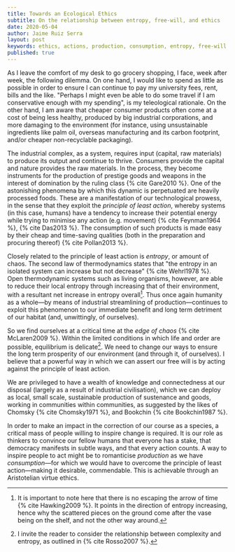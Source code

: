 ```yaml
---
title: Towards an Ecological Ethics
subtitle: On the relationship between entropy, free-will, and ethics
date: 2020-05-04
author: Jaime Ruiz Serra
layout: post
keywords: ethics, actions, production, consumption, entropy, free-will
published: true
---
```


As I leave the comfort of my desk to go grocery shopping, I face, week after week, the following dilemma. On one hand, I would like to spend as little as possible in order to ensure I can continue to pay my university fees, rent, bills and the like. "Perhaps I might even be able to do some travel if I am conservative enough with my spending", is my teleological rationale. On the other hand, I am aware that cheaper consumer products often come at a cost of being less healthy, produced by big industrial corporations, and more damaging to the environment (for instance, using unsustainable ingredients like palm oil, overseas manufacturing and its carbon footprint, and/or cheaper non-recyclable packaging).

The industrial complex, as a system, requires input (capital, raw materials) to produce its output and continue to thrive. Consumers provide the capital and nature provides the raw materials. In the process, they become instruments for the production of prestige goods and weapons in the interest of domination by the ruling class {% cite Gare2010 %}. One of the astonishing phenomena by which this dynamic is perpetuated are heavily processed foods. These are a manifestation of our technological prowess, in the sense that they exploit the *principle of least action*, whereby systems (in this case, humans) have a tendency to increase their potential energy while trying to minimise any action (e.g. movement) {% cite Feynman1964 %}, {% cite Das2013 %}. The consumption of such products is made easy by their cheap and time-saving qualities (both in the preparation and procuring thereof) {% cite Pollan2013 %}.

Closely related to the principle of least action is *entropy*, or amount of chaos. The second law of thermodynamics states that "the entropy in an isolated system can increase but not decrease" {% cite Wehrl1978 %}. Open thermodynamic systems such as living organisms, however, are able to reduce their local entropy through increasing that of their environment, with a resultant net increase in entropy overall[^1]. Thus once again humanity as a whole—by means of industrial streamlining of production—continues to exploit this phenomenon to our immediate benefit and long term detriment of our habitat (and, unwittingly, of ourselves).

So we find ourselves at a critical time at the *edge of chaos* {% cite McLaren2009 %}. Within the limited conditions in which life and order are possible, equilibrium is delicate[^2]. We need to change our ways to ensure the long term prosperity of our environment (and through it, of ourselves). I believe that a powerful way in which we can assert our free will is by acting against the principle of least action.

We are privileged to have a wealth of knowledge and connectedness at our disposal (largely as a result of industrial civilisation), which we can deploy as local, small scale, sustainable production of sustenance and goods, working in communities within communities, as suggested by the likes of Chomsky {% cite Chomsky1971 %}, and Bookchin {% cite Bookchin1987 %}.

In order to make an impact in the correction of our course as a species, a critical mass of people willing to inspire change is required. It is our role as thinkers to convince our fellow humans that everyone has a stake, that democracy manifests in subtle ways, and that every action counts. A way to inspire people to act might be to romanticise *production* as we have *consumption*—for which we would have to overcome the principle of least action—making it desirable, commendable. This is achievable through an Aristotelian virtue ethics.

[^1]: It is important to note here that there is no escaping the arrow of time {% cite Hawking2009 %}. It points in the direction of entropy increasing, hence why the scattered pieces on the ground come after the vase being on the shelf, and not the other way around.

[^2]: I invite the reader to consider the relationship between complexity and entropy, as outlined in {% cite Rosso2007 %}.

